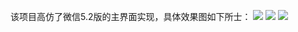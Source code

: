 该项目高仿了微信5.2版的主界面实现，具体效果图如下所士：
<img src="http://static.oschina.net/uploads/code/201402/16205828_KfjO.png"/>
<img src="http://static.oschina.net/uploads/code/201402/16205828_tMXz.png"/>
<img src="http://static.oschina.net/uploads/code/201402/16205828_bmAQ.png"/>